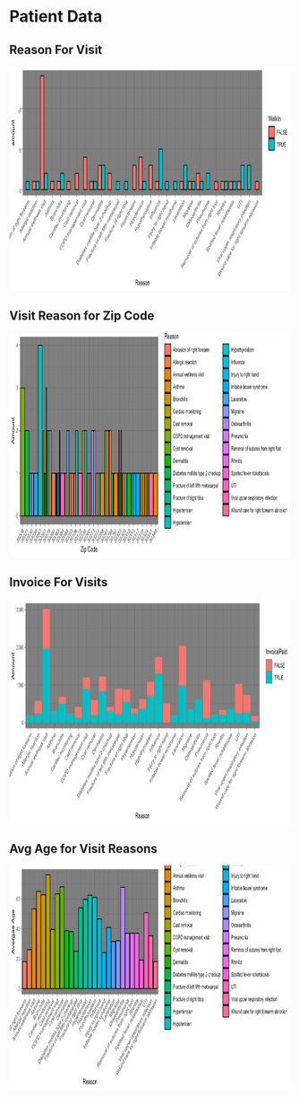 # Patient Data

## Reason For Visit

<img src="images/ReasonForVisit.png" height = 400, width = 800>

## Visit Reason for Zip Code

<img src="images/VisitBasedonZipcode.png" height = 400, width = 800>

## Invoice For Visits

<img src="images/InvoiceForVisit.png" height = 400, width = 800>

## Avg Age for Visit Reasons

<img src="images/AvgAgeForPatients.png" height = 400, width = 800>